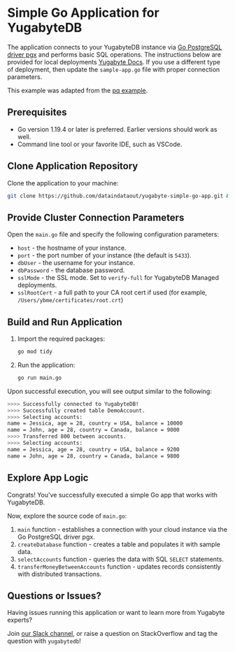 # Simple Go Application for YugabyteDB

The application connects to your YugabyteDB instance via
[Go PostgreSQL driver pgx](https://docs.yugabyte.com/preview/reference/drivers/go/pgx-reference/) and performs basic SQL
operations. The instructions below are provided for local deployments [Yugabyte Docs](https://docs.yugabyte.com/preview/quick-start/).
If you use a different type of deployment, then update the `sample-app.go` file with proper connection parameters.

This example was adapted from the [pq example](https://github.com/YugabyteDB-Samples/yugabyte-simple-go-app).

## Prerequisites

* Go version 1.19.4 or later is preferred. Earlier versions should work as well.
* Command line tool or your favorite IDE, such as VSCode.

## Clone Application Repository

Clone the application to your machine:

```bash
git clone https://github.com/dataindataout/yugabyte-simple-go-app.git && cd yugabyte-simple-go-app
```

## Provide Cluster Connection Parameters

Open the `main.go` file and specify the following configuration parameters:

* `host` - the hostname of your instance.
* `port` - the port number of your instance (the default is `5433`).
* `dbUser` - the username for your instance.
* `dbPassword` - the database password.
* `sslMode` - the SSL mode. Set to `verify-full` for YugabyteDB Managed deployments.
* `sslRootCert` - a full path to your CA root cert if used (for example, `/Users/ybme/certificates/root.crt`)

## Build and Run Application

1. Import the required packages:

    ```bash
    go mod tidy
    ```

2. Run the application:

    ```bash
    go run main.go
    ```

Upon successful execution, you will see output similar to the following:

```bash
>>>> Successfully connected to YugabyteDB!
>>>> Successfully created table DemoAccount.
>>>> Selecting accounts:
name = Jessica, age = 28, country = USA, balance = 10000
name = John, age = 28, country = Canada, balance = 9000
>>>> Transferred 800 between accounts.
>>>> Selecting accounts:
name = Jessica, age = 28, country = USA, balance = 9200
name = John, age = 28, country = Canada, balance = 9800
```

## Explore App Logic

Congrats! You've successfully executed a simple Go app that works with YugabyteDB.

Now, explore the source code of `main.go`:

1. `main` function - establishes a connection with your cloud instance via the Go PostgreSQL driver pgx.
2. `createDatabase` function - creates a table and populates it with sample data.
3. `selectAccounts` function - queries the data with SQL `SELECT` statements.
4. `transferMoneyBetweenAccounts` function - updates records consistently with distributed transactions.

## Questions or Issues?

Having issues running this application or want to learn more from Yugabyte experts?

Join [our Slack channel](https://communityinviter.com/apps/yugabyte-db/register),
or raise a question on StackOverflow and tag the question with `yugabytedb`!
